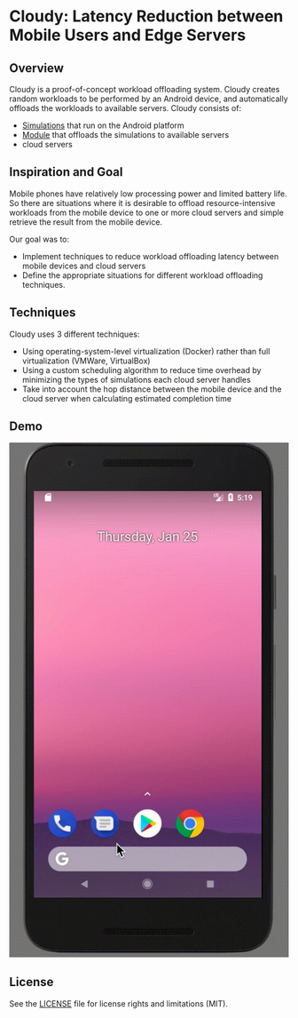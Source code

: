# Cloudy: Latency Reduction between Mobile Users and Edge Servers

## Overview
Cloudy is a proof-of-concept workload offloading system. Cloudy creates random workloads to be performed by an Android device, and automatically offloads the workloads to available servers.
Cloudy consists of:
- [Simulations](https://github.com/mjkim610/capstone17-2/tree/master/simulations) that run on the Android platform
- [Module](https://github.com/mjkim610/capstone17-2/tree/master/MultithreadingAndroid) that offloads the simulations to available servers
- cloud servers

## Inspiration and Goal
Mobile phones have relatively low processing power and limited battery life. So there are situations where it is desirable to offload resource-intensive workloads from the mobile device to one or more cloud servers and simple retrieve the result from the mobile device.

Our goal was to:
- Implement techniques to reduce workload offloading latency between mobile devices and cloud servers
- Define the appropriate situations for different workload offloading techniques.

## Techniques
Cloudy uses 3 different techniques:
- Using operating-system-level virtualization (Docker) rather than full virtualization (VMWare, VirtualBox)
- Using a custom scheduling algorithm to reduce time overhead by minimizing the types of simulations each cloud server handles
- Take into account the hop distance between the mobile device and the cloud server when calculating estimated completion time

## Demo
![Cloudy Demo](/resources/demo.gif)

## License
See the [LICENSE](LICENSE.md) file for license rights and limitations (MIT).
